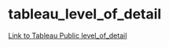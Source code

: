 # tableau_level_of_detail

[Link to Tableau Public level_of_detail](https://public.tableau.com/app/profile/josh.stephens6499/viz/lod_practice/LODpractice?publish=yes)
